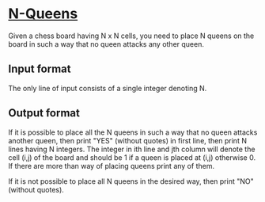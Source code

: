# [N-Queens][link]

Given a chess board having N x N cells, you need to place N queens on the board in such a way that no queen attacks any other queen.

## Input format

The only line of input consists of a single integer denoting N.

## Output format

If it is possible to place all the N queens in such a way that no queen attacks another queen, then print "YES" (without quotes) in first line, then print N lines having N integers. The integer in ith line and jth column will denote the cell (i,j) of the board and should be 1 if a queen is placed at (i,j) otherwise 0. If there are more than way of placing queens print any of them.

If it is not possible to place all N queens in the desired way, then print "NO" (without quotes).

[link]: https://www.hackerearth.com/practice/basic-programming/recursion/recursion-and-backtracking/practice-problems/algorithm/n-queensrecursion-tutorial/
